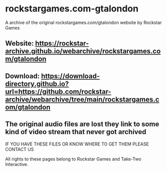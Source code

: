 # rockstargames.com-gtalondon

A archive of the original rockstargames.com/gtalondon website by Rockstar Games

## Website: https://rockstar-archive.github.io/webarchive/rockstargames.com/gtalondon

## Download: https://download-directory.github.io?url=https://github.com/rockstar-archive/webarchive/tree/main/rockstargames.com/gtalondon

## The original audio files are lost they link to some kind of video stream that never got archived
 IF YOU HAVE THESE FILES OR KNOW WHERE TO GET THEM PLEASE CONTACT US



All rights to these pages belong to Rockstar Games and Take-Two Interactive.
